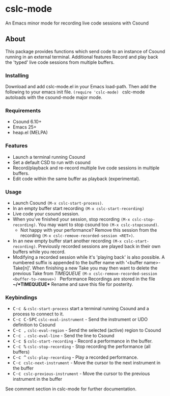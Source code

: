 # cslc-mode #
An Emacs minor mode for recording live code sessions with Csound

## About ##
This package provides functions which send code
to an instance of Csound running in an external terminal.
Additional features Record and play back the 'typed' live code sessions 
from multiple buffers.

### Installing ###
Download and add cslc-mode.el in your Emacs load-path.
Then add the following to your emacs init file.
`(require 'cslc-mode)
`
cslc-mode autoloads with the csound-mode major mode.

### Requirements ###

   * Csound 6.10+ 
   * Emacs 25+
   * heap.el (MELPA)
   
### Features ###

  * Launch a terminal running Csound
  * Set a default CSD to run with csound
  * Record/playback and re-record multiple live code sessions in multiple buffers.
  * Edit code within the same buffer as playback (experimental).

### Usage ###

* Launch Csound `(M-x cslc-start-process)`.
* In an empty buffer start recording `(M-x cslc-start-recording)`
* Live code your csound session. 
* When you've finished your session, stop recording `(M-x cslc-stop-recording)`.
  You may want to stop csound too `(M-x cslc-stopcsound)`.
  * Not happy with your performance?
	Remove this session from the recording `(M-x cslc-remove-recorded-session <RET>)`.
* In an new empty buffer start another recording `(M-x cslc-start-recording)`.
  Previously recorded sessions are played back in their own buffers while you record. 
* Modifying a recorded session while it's 'playing back' is also possible. 
  A numbered suffix is appended to the buffer name with '\<buffer name\>-Take[n]'.
  When finishing a new Take you may then want to delete the previous Take from *TIMEQUEUE*
`(M-x cslc-remove-recorded-session <buffer-to-remove>)
`
Performance Recordings are stored in the file **~/\*TIMEQUEUE\***
Rename and save this file for posterity. 

### Keybindings ###
* <kbd>C-c &</kbd> `cslc-start-process` start a terminal running Csound and a process to connect to it. 
* <kbd>C-c C-SPC</kbd> `cslc-eval-instrument` - Send the instrument or UDO definition to Csound 
* <kbd>C-c ,</kbd> `cslc-eval-region` - Send the selected (active) region to Csound
* <kbd>C-c .</kbd> `cslc-eval-line` - Send the line to Csound 
* <kbd>C-c $</kbd> `cslc-start-recording` - Record a performance in the buffer.
* <kbd>C-c %</kbd> `cslc-stop-recording` - Stop recording the performance (all buffers)
* <kbd>C-c ^</kbd> `cslc-play-recording` - Play a recorded performance.
* <kbd>C-c <down></kbd> `cslc-next-instrument` - Move the cursor to the next instrument in the buffer
* <kbd>C-c <up></kbd> `cslc-previous-instrument` - Move the cursor to the previous instrument in the buffer

See comment section in cslc-mode for further documentation.
